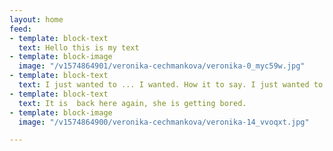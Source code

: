 ```yaml
---
layout: home
feed:
- template: block-text
  text: Hello this is my text
- template: block-image
  image: "/v1574864901/veronika-cechmankova/veronika-0_myc59w.jpg"
- template: block-text
  text: I just wanted to ... I wanted. How it to say. I just wanted to say, that…
- template: block-text
  text: It is  back here again, she is getting bored.
- template: block-image
  image: "/v1574864900/veronika-cechmankova/veronika-14_vvoqxt.jpg"

---
```

